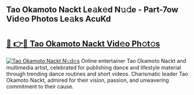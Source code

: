 ## Tao Okamoto Nackt Le𝚊k𝚎d N𝚞𝚍e - Part-7ow Vid𝚎o Photos Le𝚊ks AcuKd

# <h2><a href="http://fb38km0.evod.top/?m=Tao+Okamoto+Nackt">🔗 👉🔴 Tao Okamoto Nackt Vid𝚎o Ph𝚘t𝚘s</a></h2>

[![Tao Okamoto Nackt N𝚞d𝚎s](https://i.imgur.com/8V9OHl7.gif)](http://fb38km0.evod.top/?m=Tao+Okamoto+Nackt)
Online entertainer Tao Okamoto Nackt and multimedia artist, celebrated for publishing dance and lifestyle material through trending dance routines and short videos. Charismatic leader Tao Okamoto Nackt, admired for their vision, passion, and unwavering commitment to their cause. 
